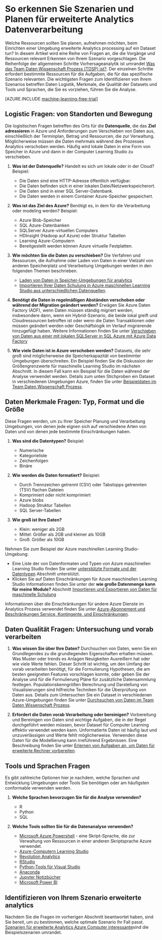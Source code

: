 <properties
    pageTitle="So Szenarien identifizieren und Planen für erweiterte Verarbeitung von Analysen Daten | Microsoft Azure"
    description="Plan für die erweiterte Analyse durch eine Reihe von Key Fragen nachdenken."
    services="machine-learning"
    documentationCenter=""
    authors="bradsev"
    manager="jhubbard"
    editor="cgronlun" />

<tags
    ms.service="machine-learning"
    ms.workload="data-services"
    ms.tgt_pltfrm="na"
    ms.devlang="na"
    ms.topic="article"
    ms.date="09/19/2016"
    ms.author="bradsev" />


# <a name="how-to-identify-scenarios-and-plan-for-advanced-analytics-data-processing"></a>So erkennen Sie Szenarien und Planen für erweiterte Analytics Datenverarbeitung

Welche Ressourcen sollten Sie planen, aufnehmen möchten, beim Einrichten einer Umgebung erweiterte Analytics processing auf ein Dataset tun? In diesem Artikel wird eine Reihe von Fragen an, die die Vorgänge und Ressourcen relevant Erkennen von Ihrem Szenario vorgeschlagen. Die Reihenfolge der allgemeinen Schritte Vorhersageanalytik ist umrandet [Was das Team Daten Wissenschaft Prozess (TDSP) ist?](data-science-process-overview.md). Der einzelnen Schritte erfordert bestimmte Ressourcen für die Aufgaben, die für das spezifische Szenario relevanten. Die wichtigsten Fragen zum Identifizieren von Ihrem Szenarios betreffen Daten Logistik, Merkmale, die Qualität der Datasets und Tools und Sprachen, die Sie es vorziehen, führen Sie die Analyse.

[AZURE.INCLUDE [machine-learning-free-trial](../../includes/machine-learning-free-trial.md)]

## <a name="logistic-questions-data-locations-and-movement"></a>Logistic Fragen: von Standorten und Bewegung
Die logistischen Fragen betreffen des Orts für die **Datenquelle**, die das **Ziel adressieren** in Azure und Anforderungen zum Verschieben von Daten aus, einschließlich der Terminplan, Betrag und Ressourcen, die zur Verwaltung. Möglicherweise müssen die Daten mehrmals während des Prozesses Analytics verschoben werden. Häufig wird lokale Daten in eine Form von Speicher in Azure und dann in der Computer Learning Studio zu verschieben.

1. **Was ist der Datenquelle?** Handelt es sich um lokale oder in der Cloud? Beispiel:
    - Die Daten sind eine HTTP-Adresse öffentlich verfügbar.
    - Die Daten befinden sich in einer lokalen Datei/Netzwerkspeicherort.
    - Die Daten sind in einer SQL Server-Datenbank.
    - Die Daten werden in einem Container Azure-Speicher gespeichert.

2. **Was ist das Ziel des Azure?** Benötigt es, in dem für die Verarbeitung oder modeling werden? Beispiel:
    - Azure Blob-Speicher
    - SQL Azure-Datenbanken
    - SQLServer Azure-virtuellen Computers
    - HDInsight (Hadoop auf Azure) oder Struktur Tabellen
    - Learning Azure-Computern
    - Bereitgestellt werden können Azure virtuelle Festplatten.

3. **Wie möchten Sie die Daten zu verschieben?** Die Verfahren und Ressourcen, die Aufnahme oder Laden von Daten in einer Vielzahl von anderen Speicherplatz und Verarbeitung Umgebungen werden in den folgenden Themen beschrieben.

    -  [Laden von Daten in Speicher-Umgebungen für analytics](machine-learning-data-science-ingest-data.md)
    -  [Importieren Ihrer Daten Schulung in Azure maschinellen Learning Studio aus unterschiedlichen Datenquellen](machine-learning-data-science-import-data.md).

4. **Benötigt die Daten in regelmäßigen Abständen verschoben oder während der Migration geändert werden?** Erwägen Sie Azure Daten Factory (ADF), wenn Daten müssen ständig migriert werden, insbesondere dann, wenn ein Hybrid-Szenario, die beide lokal greift und Cloudressourcen betroffen ist oder wenn die Daten Transaktionen oder müssen geändert werden oder Geschäftslogik im Verlauf migrierende hinzugefügt haben. Weitere Informationen finden Sie unter [Verschieben von Daten aus einer mit lokalen SQLServer in SQL Azure mit Azure Data Factory](machine-learning-data-science-move-sql-azure-adf.md)

5. **Wie viele Daten ist in Azure verschoben werden?** Datasets, die sehr groß sind möglicherweise die Speicherkapazität von bestimmter Umgebungen überschreiten. Ein Beispiel finden Sie die Diskussion der Größengrenzwerte für maschinelle Learning Studio im nächsten Abschnitt. In diesem Fall kann ein Beispiel für die Daten während der Analyse verwendet werden. Details zum unten Stichproben ein Dataset in verschiedenen Umgebungen Azure, finden Sie unter [Beispieldaten im Team Daten Wissenschaft Prozess](machine-learning-data-science-sample-data.md).


## <a name="data-characteristics-questions-type-format-and-size"></a>Daten Merkmale Fragen: Typ, Format und die Größe
Diese Fragen werden, um zu Ihrer Speicher Planung und Verarbeitung Umgebungen, von denen jede eignen sich auf verschiedene Arten von Daten und von denen jede bestimmte Einschränkungen haben.

1. **Was sind die Datentypen?** Beispiel:
    - Numerische
    - Kategorieliste
    - Zeichenfolgen
    - Binäre

2. **Wie werden die Daten formatiert?** Beispiel:
    - Durch Trennzeichen getrennt (CSV) oder Tabstopps getrennten (TSV) flachen Dateien
    - Komprimiert oder nicht komprimiert
    - Azure blobs
    - Hadoop Struktur Tabellen
    - SQL Server-Tabellen

2. **Wie groß ist Ihre Daten?**
    - Klein: weniger als 2GB
    - Mittel: Größer als 2GB und kleiner als 10GB
    - Groß: Größer als 10GB

Nehmen Sie zum Beispiel der Azure maschinellen Learning Studio-Umgebung:

- Eine Liste der von Datenformaten und Typen von Azure maschinellen Learning Studio finden Sie unter [unterstützte Formate und der Datentypen](machine-learning-data-science-import-data.md#data-formats-and-data-types-supported) Abschnitt unterstützt.
- Klicken Sie auf Daten Einschränkungen für Azure maschinellen Learning Studio Informationen finden Sie unter der **wie große Datenmenge kann für meine Module?** Abschnitt [Importieren und Exportieren von Daten für maschinelle Schulung](machine-learning-faq.md#machine-learning-studio-questions)

Informationen über die Einschränkungen für andere Azure Dienste im Analytics Prozess verwendet finden Sie unter [Azure-Abonnement und Beschränkungen Service, Kontingente, und Einschränkungen](../azure-subscription-service-limits.md).

## <a name="data-quality-questions-exploration-and-pre-processing"></a>Daten Qualität Fragen: Untersuchung und vorab verarbeiten

1. **Was wissen Sie über Ihre Daten?** Durchsuchen von Daten, wenn Sie ein Grundlegendes zu die grundlegenden Eigenschaften erhalten müssen. Was Muster oder trends es Anlagen Neuigkeiten Ausreißern hat oder wie viele Werte fehlen. Dieser Schritt ist wichtig, um den Umfang der vorab verarbeiten benötigt, für die Formulierung Hypothesen, die am besten geeigneten Features vorschlagen konnte, oder geben Sie der Analyse und für die Formulierung Pläne für zusätzliche Datensammlung festlegen. Populationskenngrößen Berechnung und Darstellung von Visualisierungen sind hilfreiche Techniken für die Überprüfung von Daten aus. Details zum Untersuchen Sie ein Dataset in verschiedenen Azure-Umgebungen finden Sie unter [Durchsuchen von Daten im Team Daten Wissenschaft Prozess](machine-learning-data-science-explore-data.md).

2. **Erfordert die Daten vorab Verarbeitung oder bereinigen?**
Vorbereitung und Bereinigen von Daten sind wichtige Aufgaben, die in der Regel durchgeführt werden müssen, bevor Dataset für Computer Learning effektiv verwendet werden kann. Unformatierte Daten ist häufig laut und unzuverlässigen und Werte fehlt möglicherweise. Verwenden diese Daten für die Modellierung kann irreführend Ergebnissen. Eine Beschreibung finden Sie unter [Erlernen von Aufgaben an, um Daten für erweiterte Rechner vorbereiten](machine-learning-data-science-prepare-data.md).

## <a name="tools-and-languages-questions"></a>Tools und Sprachen Fragen
Es gibt zahlreiche Optionen hier je nachdem, welche Sprachen und Entwicklung Umgebungen oder Tools Sie benötigen oder am häufigsten conformable verwenden werden.

1. **Welche Sprachen bevorzugen Sie für die Analyse verwenden?**  
    - R
    - Python
    - SQL

2. **Welche Tools sollten Sie für die Datenanalyse verwenden?**
    - [Microsoft Azure Powershell](powershell-install-configure.md) - eine Skript-Sprache, die zur Verwaltung von Ressourcen in einer anderen Skriptsprache Azure verwendet.
    - [Azure-Computern Learning Studio](machine-learning-what-is-ml-studio/)
    - [Revolution Analytics](http://www.revolutionanalytics.com/revolution-r-open)
    - [RStudio](http://www.rstudio.com)
    - [Python-Tools für Visual Studio](http://microsoft.github.io/PTVS/)
    - [Anaconda](https://www.continuum.io/why-anaconda)
    - [Jupyter Notizbücher](http://jupyter.org/)
    - [Microsoft Power BI](http://powerbi.microsoft.com)


## <a name="identify-your-advanced-analytics-scenario"></a>Identifizieren von Ihrem Szenario erweiterte analytics
Nachdem Sie die Fragen im vorherigen Abschnitt beantwortet haben, sind Sie bereit, um zu bestimmen, welche optimale Szenario Ihr Fall passt. [Szenarien für erweiterte Analytics Azure Computer interessante](machine-learning-data-science-plan-sample-scenarios.md)sind die Beispielszenarien umrandet.
